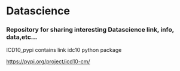 # Datascience
### Repository for sharing interesting Datascience link, info, data,etc...

ICD10_pypi contains link idc10 python package

https://pypi.org/project/icd10-cm/

